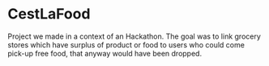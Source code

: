 # CestLaFood

Project we made in a context of an Hackathon. The goal was to link grocery stores which have surplus of product or food to users who could come pick-up free food, that anyway would have been dropped.
